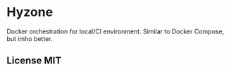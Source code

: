 # Hyzone

Docker orchestration for local/CI environment. Similar to Docker Compose, but imho better.

## License MIT
